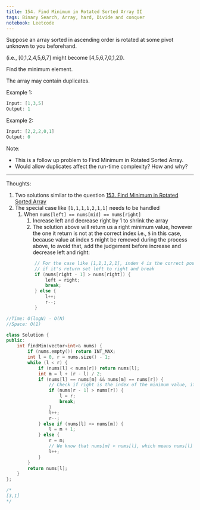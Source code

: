 ```yaml
---
title: 154. Find Minimum in Rotated Sorted Array II
tags: Binary Search, Array, hard, Divide and conquer
notebook: Leetcode
---
```


Suppose an array sorted in ascending order is rotated at some pivot unknown to you beforehand.

(i.e.,  [0,1,2,4,5,6,7] might become  [4,5,6,7,0,1,2]).

Find the minimum element.

The array may contain duplicates.

Example 1:
```c++
Input: [1,3,5]
Output: 1
```
Example 2:
```c++
Input: [2,2,2,0,1]
Output: 0
```

Note:

- This is a follow up problem to Find Minimum in Rotated Sorted Array.
- Would allow duplicates affect the run-time complexity? How and why?
----------
Thoughts:
1. Two solutions similar to the question [153. Find Minimum in Rotated Sorted Array](https://leetcode.com/problems/find-minimum-in-rotated-sorted-array)
2. The special case like `[1,1,1,1,2,1,1]` needs to be handled
   1. When `nums[left] == nums[mid] == nums[right]` 
      1. Increase left and decrease right by 1 to shrink the array
      2. The solution above will return us a right minimum value, however the one it return is not at the correct index i.e., `5` in this case, because value at index `5` might be removed during the process above, to avoid that, add the judgement before increase and decrease left and right:
        ```c++
            // For the case like [1,1,1,2,1], index 4 is the correct position of the minimal value, before decrease it, check if it's the first element of the right part to avoid passed the right index:
            // if it's return set left to right and break
            if (nums[right - 1] > nums[right]) {
                left = right;
                break;
            } else {
                l++;
                r--;
            }
        ```
```c++
//Time: O(logN) - O(N)
//Space: O(1)

class Solution {
public:
    int findMin(vector<int>& nums) {
        if (nums.empty()) return INT_MAX;
        int l = 0, r = nums.size() - 1;
        while (l < r) {
            if (nums[l] < nums[r]) return nums[l];
            int m = l + (r - l) / 2;
            if (nums[l] == nums[m] && nums[m] == nums[r]) {
                // Check if right is the index of the minimum value, if it's set left to right and break
                if (nums[r - 1] > nums[r]) {
                    l = r;
                    break;
                }
                l++;
                r--;
            } else if (nums[l] <= nums[m]) {
                l = m + 1;
            } else { 
                r = m;
                // We know that nums[m] < nums[l], which means nums[l] can't be the answer, we can increase it right here
                l++;
            }
        }
        return nums[l];
    }
};

/*
[3,1]
*/
```